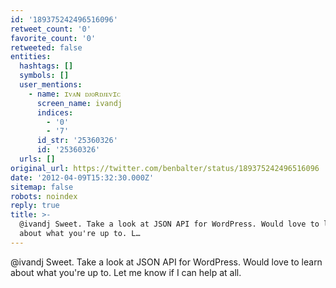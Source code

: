 ```yaml
---
id: '189375242496516096'
retweet_count: '0'
favorite_count: '0'
retweeted: false
entities:
  hashtags: []
  symbols: []
  user_mentions:
    - name: ɪᴠᴀɴ ᴅᴊᴏʀᴅᴊᴇᴠɪᴄ
      screen_name: ivandj
      indices:
        - '0'
        - '7'
      id_str: '25360326'
      id: '25360326'
  urls: []
original_url: https://twitter.com/benbalter/status/189375242496516096
date: '2012-04-09T15:32:30.000Z'
sitemap: false
robots: noindex
reply: true
title: >-
  @ivandj Sweet. Take a look at JSON API for WordPress. Would love to learn
  about what you're up to. L…
---
```


@ivandj Sweet. Take a look at JSON API for WordPress. Would love to learn about what you're up to. Let me know if I can help at all.